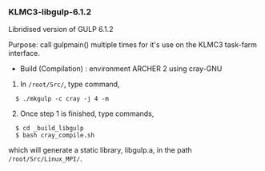 ### KLMC3-libgulp-6.1.2
  
Libridised version of GULP 6.1.2  
  
Purpose: call gulpmain() multiple times for it's use on the KLMC3 task-farm interface.  
  
* Build (Compilation) : environment ARCHER 2 using cray-GNU

1. In ```/root/Src/```, type command,  
```
  $ ./mkgulp -c cray -j 4 -m
```

2. Once step 1 is finished, type commands,
```
  $ cd _build_libgulp
  $ bash cray_compile.sh
```
which will generate a static library, libgulp.a, in the path ```/root/Src/Linux_MPI/```.  
